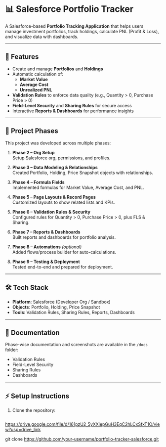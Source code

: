 # 📊 Salesforce Portfolio Tracker

A Salesforce-based **Portfolio Tracking Application** that helps users manage investment portfolios, track holdings, calculate PNL (Profit & Loss), and visualize data with dashboards.

---

## 🚀 Features
- Create and manage **Portfolios** and **Holdings**
- Automatic calculation of:
  - **Market Value**
  - **Average Cost**
  - **Unrealized PNL**
- **Validation Rules** to enforce data quality (e.g., Quantity > 0, Purchase Price > 0)
- **Field-Level Security** and **Sharing Rules** for secure access
- Interactive **Reports & Dashboards** for performance insights

---

## 📂 Project Phases
This project was developed across multiple phases:

1. **Phase 2 – Org Setup**  
   Setup Salesforce org, permissions, and profiles.

2. **Phase 3 – Data Modeling & Relationships**  
   Created Portfolio, Holding, Price Snapshot objects with relationships.

3. **Phase 4 – Formula Fields**  
   Implemented formulas for Market Value, Average Cost, and PNL.

4. **Phase 5 – Page Layouts & Record Pages**  
   Customized layouts to show related lists and KPIs.

5. **Phase 6 – Validation Rules & Security**  
   Configured rules for Quantity > 0, Purchase Price > 0, plus FLS & Sharing.

6. **Phase 7 – Reports & Dashboards**  
   Built reports and dashboards for portfolio analysis.

7. **Phase 8 – Automations** *(optional)*  
   Added flows/process builder for auto-calculations.

8. **Phase 9 – Testing & Deployment**  
   Tested end-to-end and prepared for deployment.

---

## 🛠️ Tech Stack
- **Platform**: Salesforce (Developer Org / Sandbox)  
- **Objects**: Portfolio, Holding, Price Snapshot  
- **Tools**: Validation Rules, Sharing Rules, Reports, Dashboards  

---

## 📸 Documentation
Phase-wise documentation and screenshots are available in the `/docs` folder:
- Validation Rules  
- Field-Level Security  
- Sharing Rules  
- Dashboards  

---

## ⚡ Setup Instructions
1. Clone the repository:
   ```bash

https://drive.google.com/file/d/161pzU2_5yXXiepGuH3EqC2hLCxSfxT1O/view?usp=drive_link

   
   git clone https://github.com/your-username/portfolio-tracker-salesforce.git
